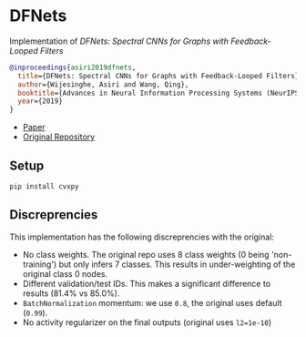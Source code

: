 # DFNets

Implementation of _DFNets: Spectral CNNs for Graphs with
Feedback-Looped Filters_

```bibtex
@inproceedings{asiri2019dfnets,
  title={DFNets: Spectral CNNs for Graphs with Feedback-Looped Filters},
  author={Wijesinghe, Asiri and Wang, Qing},
  booktitle={Advances in Neural Information Processing Systems (NeurIPS)},
  year={2019}
}
```

- [Paper](https://arxiv.org/pdf/1910.10866.pdf)
- [Original Repository](https://github.com/wokas36/DFNets.git)

## Setup

```bash
pip install cvxpy
```

## Discreprencies

This implementation has the following discreprencies with the original:

- No class weights. The original repo uses 8 class weights (0 being 'non-training') but only infers 7 classes. This results in under-weighting of the original class 0 nodes.
- Different validation/test IDs. This makes a significant difference to results (81.4% vs 85.0%).
- `BatchNormalization` momentum: we use `0.8`, the original uses default (`0.99`).
- No activity regularizer on the final outputs (original uses `l2=1e-10`)
